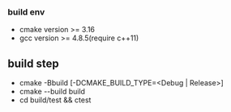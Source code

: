 ﻿### build env
* cmake version >= 3.16
* gcc version >= 4.8.5(require c++11)

## build step
* cmake -Bbuild [-DCMAKE_BUILD_TYPE=<Debug | Release>]
* cmake --build build
* cd build/test && ctest